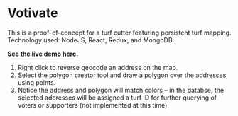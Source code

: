 Votivate
=================================

This is a proof-of-concept for a turf cutter featuring persistent turf mapping. Technology used: NodeJS, React, Redux, and MongoDB.

**[See the live demo here.](https://votivate.herokuapp.com)**

1. Right click to reverse geocode an address on the map.
2. Select the polygon creator tool and draw a polygon over the addresses using points.
3. Notice the address and polygon will match colors – in the databse, the selected addresses will be assigned a turf ID for further querying of voters or supporters (not implemented at this time).
